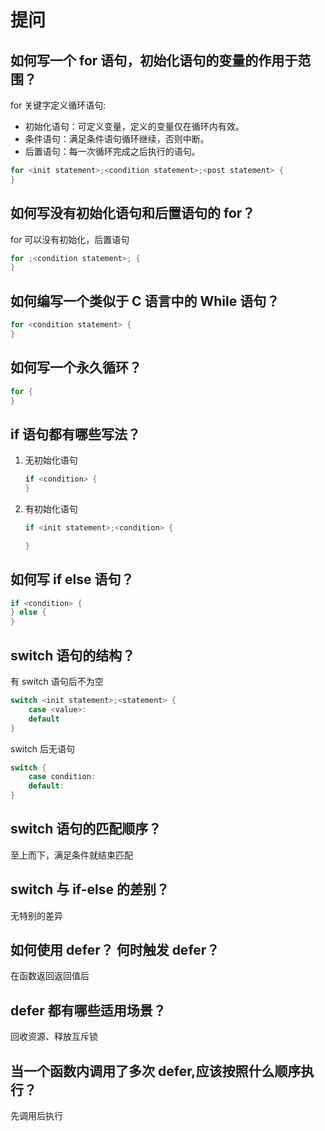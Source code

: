 # 提问

## 如何写一个 for 语句，初始化语句的变量的作用于范围？

for 关键字定义循环语句:

- 初始化语句：可定义变量，定义的变量仅在循环内有效。
- 条件语句：满足条件语句循环继续，否则中断。
- 后置语句：每一次循环完成之后执行的语句。

```go
for <init statement>;<condition statement>;<post statement> {
}
```

## 如何写没有初始化语句和后置语句的 for？

for 可以没有初始化，后置语句

```go
for ;<condition statement>; {
}
```

## 如何编写一个类似于 C 语言中的 While 语句？

```go
for <condition statement> {
}
```

## 如何写一个永久循环？

```go
for {
}
```

## if 语句都有哪些写法？

1. 无初始化语句

    ```go
    if <condition> {
    }
    ```

2. 有初始化语句

    ```go
    if <init statement>;<condition> {

    }
    ```

## 如何写 if else 语句？

```go
if <condition> {
} else {
}
```

## switch 语句的结构？

有 switch 语句后不为空

```go
switch <init statement>;<statement> {
    case <value>:
    default
}
```

switch 后无语句

```go
switch {
    case condition:
    default:
}
```

## switch 语句的匹配顺序？

至上而下，满足条件就结束匹配

## switch 与 if-else 的差别？

无特别的差异

## 如何使用 defer？ 何时触发 defer？

在函数返回返回值后

## defer 都有哪些适用场景？

回收资源、释放互斥锁

## 当一个函数内调用了多次 defer,应该按照什么顺序执行？

先调用后执行
